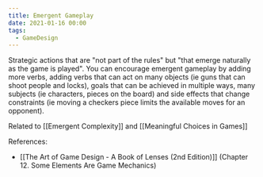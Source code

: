 ```yaml
---
title: Emergent Gameplay
date: 2021-01-16 00:00
tags:
  - GameDesign
---
```


Strategic actions that are "not part of the rules" but "that emerge naturally as the game is played". You can encourage emergent gameplay by adding more verbs, adding verbs that can act on many objects (ie guns that can shoot people and locks), goals that can be achieved in multiple ways, many subjects (ie characters, pieces on the board) and side effects that change constraints (ie moving a checkers piece limits the available moves for an opponent).

Related to [[Emergent Complexity]] and [[Meaningful Choices in Games]]

References:

* [[The Art of Game Design - A Book of Lenses (2nd Edition)]] (Chapter 12. Some Elements Are Game Mechanics)
